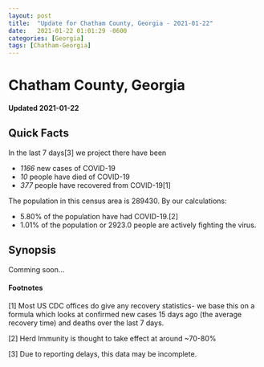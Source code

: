 ```yaml
---
layout: post
title:  "Update for Chatham County, Georgia - 2021-01-22"
date:   2021-01-22 01:01:29 -0600
categories: [Georgia]
tags: [Chatham-Georgia]
---
```


# Chatham County, Georgia
#### Updated 2021-01-22

## Quick Facts

In the last 7 days[3] we project there have been
- *1166* new cases of COVID-19
- *10* people have died of COVID-19
- *377* people have recovered from COVID-19[1]

The population in this census area is 289430. By our calculations:
- 5.80% of the population have had COVID-19.[2]
- 1.01% of the population or 2923.0 people are actively fighting the virus.

## Synopsis

Comming soon...


#### Footnotes

[1] Most US CDC offices do give any recovery statistics- we base this on a formula which looks at confirmed new cases
15 days ago (the average recovery time) and deaths over the last 7 days.

[2] Herd Immunity is thought to take effect at around ~70-80%

[3] Due to reporting delays, this data may be incomplete.
 
    